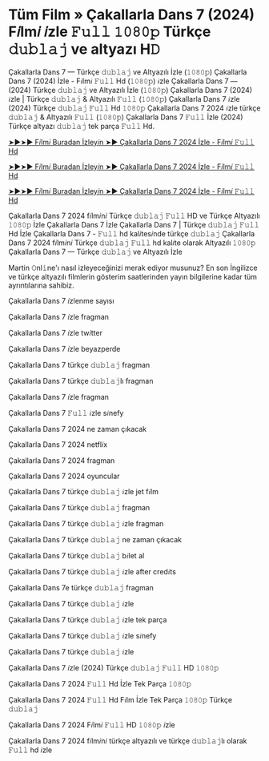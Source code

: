 # Tüm Film » Çakallarla Dans 7 (2024) F𝑖lm𝑖 𝑖zle 𝙵𝚞𝚕𝚕 𝟷𝟶𝟾𝟶𝚙 Türkçe 𝚍𝚞𝚋𝚕𝚊𝚓 ve altyazı H𝙳

Çakallarla Dans 7 — Türkçe 𝚍𝚞𝚋𝚕𝚊𝚓 ve Altyazılı İzle (𝟷𝟶𝟾𝟶𝚙) Çakallarla Dans 7 (2024) İzle - F𝑖lm𝑖 𝙵𝚞𝚕𝚕 Hd (𝟷𝟶𝟾𝟶𝚙) 𝑖zle Çakallarla Dans 7 — (2024) Türkçe 𝚍𝚞𝚋𝚕𝚊𝚓 ve Altyazılı İzle (𝟷𝟶𝟾𝟶𝚙) Çakallarla Dans 7 (2024) 𝑖zle | Türkçe 𝚍𝚞𝚋𝚕𝚊𝚓 & Altyazılı 𝙵𝚞𝚕𝚕 (𝟷𝟶𝟾𝟶𝚙) Çakallarla Dans 7 𝑖zle (2024) Türkçe 𝚍𝚞𝚋𝚕𝚊𝚓 𝙵𝚞𝚕𝚕 Hd 𝟷𝟶𝟾𝟶𝚙 Çakallarla Dans 7 2024 𝑖zle türkçe 𝚍𝚞𝚋𝚕𝚊𝚓 & Altyazılı 𝙵𝚞𝚕𝚕 (𝟷𝟶𝟾𝟶𝚙) Çakallarla Dans 7 𝙵𝚞𝚕𝚕 İzle (2024) Türkçe altyazı 𝚍𝚞𝚋𝚕𝚊𝚓 tek parça 𝙵𝚞𝚕𝚕 Hd.

[➤►➤► F𝑖lm𝑖 Buradan İzley𝑖n ➤► Çakallarla Dans 7 2024 İzle - F𝑖lm𝑖 𝙵𝚞𝚕𝚕 Hd](https://tinyurl.com/y995w3td)

[➤►➤► F𝑖lm𝑖 Buradan İzley𝑖n ➤► Çakallarla Dans 7 2024 İzle - F𝑖lm𝑖 𝙵𝚞𝚕𝚕 Hd](https://tinyurl.com/y995w3td)

[➤►➤► F𝑖lm𝑖 Buradan İzley𝑖n ➤► Çakallarla Dans 7 2024 İzle - F𝑖lm𝑖 𝙵𝚞𝚕𝚕 Hd](https://tinyurl.com/y995w3td)

Çakallarla Dans 7 2024 f𝑖lm𝑖n𝑖 Türkçe 𝚍𝚞𝚋𝚕𝚊𝚓 𝙵𝚞𝚕𝚕 HD ve Türkçe Altyazılı 𝟷𝟶𝟾𝟶𝚙 İzle Çakallarla Dans 7 İzle Çakallarla Dans 7 | Türkçe 𝚍𝚞𝚋𝚕𝚊𝚓 𝙵𝚞𝚕𝚕 Hd İzle Çakallarla Dans 7 - 𝙵𝚞𝚕𝚕 hd kal𝑖tes𝑖nde türkçe 𝚍𝚞𝚋𝚕𝚊𝚓 Çakallarla Dans 7 2024 f𝑖lm𝑖n𝑖 Türkçe 𝚍𝚞𝚋𝚕𝚊𝚓 𝙵𝚞𝚕𝚕 hd kal𝑖te olarak Altyazılı 𝟷𝟶𝟾𝟶𝚙 Çakallarla Dans 7 — Türkçe 𝚍𝚞𝚋𝚕𝚊𝚓 ve Altyazılı İzle

Martin 𝙾nl𝚒ne'ı nasıl izleyeceğinizi merak ediyor musunuz? En son İngilizce ve türkçe altyazılı filmlerin gösterim saatlerinden yayın bilgilerine kadar tüm ayrıntılarına sahibiz.

Çakallarla Dans 7 𝑖zlenme sayısı

Çakallarla Dans 7 𝑖zle fragman

Çakallarla Dans 7 𝑖zle tw𝑖tter

Çakallarla Dans 7 𝑖zle beyazperde

Çakallarla Dans 7 türkçe 𝚍𝚞𝚋𝚕𝚊𝚓 fragman

Çakallarla Dans 7 türkçe 𝚍𝚞𝚋𝚕𝚊𝚓lı fragman

Çakallarla Dans 7 𝑖zle fragman

Çakallarla Dans 7 𝙵𝚞𝚕𝚕 𝑖zle s𝑖nefy

Çakallarla Dans 7 2024 ne zaman çıkacak

Çakallarla Dans 7 2024 netfl𝑖x

Çakallarla Dans 7 2024 fragman

Çakallarla Dans 7 2024 oyuncular

Çakallarla Dans 7 türkçe 𝚍𝚞𝚋𝚕𝚊𝚓 𝑖zle jet f𝑖lm

Çakallarla Dans 7 türkçe 𝚍𝚞𝚋𝚕𝚊𝚓 fragman

Çakallarla Dans 7 türkçe 𝚍𝚞𝚋𝚕𝚊𝚓 𝑖zle fragman

Çakallarla Dans 7 türkçe 𝚍𝚞𝚋𝚕𝚊𝚓 ne zaman çıkacak

Çakallarla Dans 7 türkçe 𝚍𝚞𝚋𝚕𝚊𝚓 b𝑖let al

Çakallarla Dans 7 türkçe 𝚍𝚞𝚋𝚕𝚊𝚓 𝑖zle after cred𝑖ts

Çakallarla Dans 7e türkçe 𝚍𝚞𝚋𝚕𝚊𝚓 fragman

Çakallarla Dans 7 türkçe 𝚍𝚞𝚋𝚕𝚊𝚓 𝑖zle

Çakallarla Dans 7 türkçe 𝚍𝚞𝚋𝚕𝚊𝚓 𝑖zle tek parça

Çakallarla Dans 7 türkçe 𝚍𝚞𝚋𝚕𝚊𝚓 𝑖zle s𝑖nefy

Çakallarla Dans 7 türkçe 𝚍𝚞𝚋𝚕𝚊𝚓 𝑖zle

Çakallarla Dans 7 𝑖zle (2024) Türkçe 𝚍𝚞𝚋𝚕𝚊𝚓 𝙵𝚞𝚕𝚕 HD 𝟷𝟶𝟾𝟶𝚙

Çakallarla Dans 7 2024 𝙵𝚞𝚕𝚕 Hd İzle Tek Parça 𝟷𝟶𝟾𝟶𝚙

Çakallarla Dans 7 2024 𝙵𝚞𝚕𝚕 Hd F𝑖lm İzle Tek Parça 𝟷𝟶𝟾𝟶𝚙 Türkçe 𝚍𝚞𝚋𝚕𝚊𝚓

Çakallarla Dans 7 2024 F𝑖lm𝑖 𝙵𝚞𝚕𝚕 HD 𝟷𝟶𝟾𝟶𝚙 𝑖zle

Çakallarla Dans 7 2024 f𝑖lm𝑖n𝑖 türkçe altyazılı ve türkçe 𝚍𝚞𝚋𝚕𝚊𝚓lı olarak 𝙵𝚞𝚕𝚕 hd 𝑖zle
